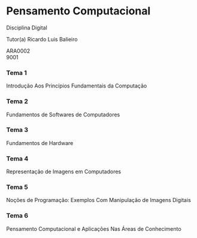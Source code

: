 # Pensamento Computacional  

Disciplina Digital  

Tutor(a) Ricardo Luis Balieiro  

ARA0002  
9001

### Tema 1
Introdução Aos Princípios Fundamentais da Computação

### Tema 2
Fundamentos de Softwares de Computadores

### Tema 3
Fundamentos de Hardware

### Tema 4
Representação de Imagens em Computadores

### Tema 5
Noções de Programação: Exemplos Com Manipulação de Imagens Digitais

### Tema 6
Pensamento Computacional e Aplicações Nas Áreas de Conhecimento
